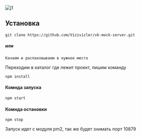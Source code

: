 ![j1](https://i.imgur.com/ICYCTLY.png)
## Установка
```
git clone https://github.com/Vizivizler/vk-mock-server.git
```

##### или

```
Качаем и распаковываем в нужное место
```

Переходим в каталог где лежит проект, пишим команду

```
npm install
```

#### Комнда запуска

```
npm start
```

#### Комнда остановки

```
npm stop
```

Запуск идет с модуля pm2, так же будет знимать порт 10879

